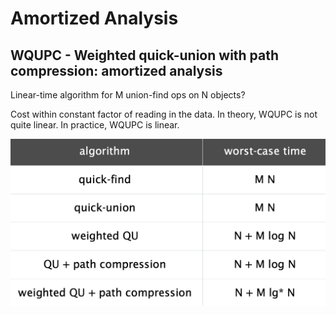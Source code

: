 # Amortized Analysis

## WQUPC - Weighted quick-union with path compression: amortized analysis

Linear-time algorithm for M union-find ops on N objects? 

Cost within constant factor of reading in the data. In theory, WQUPC is not quite linear. In practice, WQUPC is linear.

![M union-find operations on a set of N objects](../.gitbook/assets/image%20%2813%29.png)

